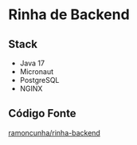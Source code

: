 # Rinha de Backend 

## Stack

- Java 17
- Micronaut
- PostgreSQL
- NGINX

## Código Fonte

[ramoncunha/rinha-backend](https://github.com/ramoncunha/rinha-backend)